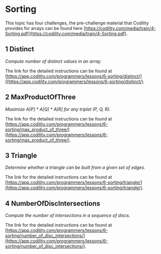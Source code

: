 # Sorting

This topic has four challenges, the pre-challenge material that Codility provides for arrays can be found here [https://codility.com/media/train/4-Sorting.pdf](https://codility.com/media/train/4-Sorting.pdf).

## 1 Distinct
*Compute number of distinct values in an array.*

The link for the detailed instructions can be found at [https://app.codility.com/programmers/lessons/6-sorting/distinct/]([https://app.codility.com/programmers/lessons/6-sorting/distinct/).


## 2 MaxProductOfThree
*Maximize A[P] * A[Q] * A[R] for any triplet (P, Q, R).*

The link for the detailed instructions can be found at [https://app.codility.com/programmers/lessons/6-sorting/max_product_of_three/](https://app.codility.com/programmers/lessons/6-sorting/max_product_of_three/).


## 3 Triangle
*Determine whether a triangle can be built from a given set of edges.*

The link for the detailed instructions can be found at [https://app.codility.com/programmers/lessons/6-sorting/triangle/](https://app.codility.com/programmers/lessons/6-sorting/triangle/).

## 4 NumberOfDiscIntersections
*Compute the number of intersections in a sequence of discs.*

The link for the detailed instructions can be found at [https://app.codility.com/programmers/lessons/6-sorting/number_of_disc_intersections/](https://app.codility.com/programmers/lessons/6-sorting/number_of_disc_intersections/).